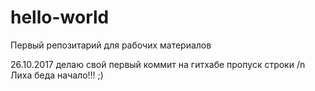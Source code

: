 # hello-world
Первый репозитарий для рабочих материалов

26.10.2017 делаю свой первый коммит на гитхабе
пропуск строки /n
Лиха беда начало!!! ;)
